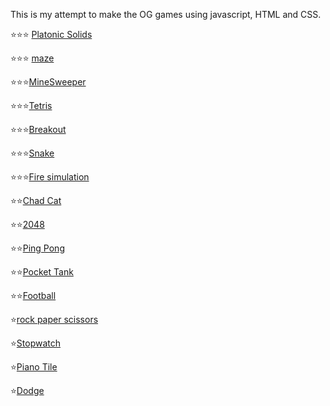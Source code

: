 This is my attempt to make the OG games using javascript, HTML and CSS.

⭐️⭐️⭐️ [Platonic Solids](
https://Umang-Tripathi.github.io/Intermediate-Games/PlatonicSolids/PlatonicSolids.html)


⭐️⭐️⭐️ [maze](
https://umang-tripathi.github.io/Intermediate-Games/maze/maze.html)

⭐️⭐️⭐️[MineSweeper](
https://Umang-Tripathi.github.io/Intermediate-Games/minesweeper/minesweeper.html)

⭐️⭐️⭐️[Tetris](
https://umang-tripathi.github.io/Intermediate-Games/tetris)

⭐️⭐️⭐️[Breakout](
https://umang-tripathi.github.io/Intermediate-Games/breakout)

⭐️⭐️⭐️[Snake](
https://umang-tripathi.github.io/Intermediate-Games/snake)

⭐️⭐️⭐️[Fire simulation](
https://Umang-Tripathi.github.io/Intermediate-Games/fire/fire.html)

⭐️⭐️[Chad Cat](
https://umang-tripathi.github.io/Intermediate-Games/chad_cat)

⭐️⭐️[2048](
https://umang-tripathi.github.io/Intermediate-Games/2048)

⭐️⭐️[Ping Pong](
https://umang-tripathi.github.io/Intermediate-Games/ping-pong)

⭐️⭐️[Pocket Tank](
https://umang-tripathi.github.io/Intermediate-Games/pocket_tank)

⭐️⭐️[Football](
https://Umang-Tripathi.github.io/Intermediate-Games/football/football.html)

⭐️[rock paper scissors](
https://umang-tripathi.github.io/Intermediate-Games/rock_paper_scissors)

⭐️[Stopwatch](
https://umang-tripathi.github.io/Intermediate-Games/stopwatch)

⭐️[Piano Tile](
https://umang-tripathi.github.io/Intermediate-Games/piano)

⭐️[Dodge](
https://Umang-Tripathi.github.io/Intermediate-Games/dodge/dodge.html)

